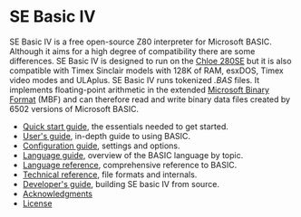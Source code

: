 # SE Basic IV

SE Basic IV is a free open-source Z80 interpreter for Microsoft BASIC. Although it aims for a high degree of compatibility there are some differences. SE Basic IV is designed to run on the [Chloe 280SE](https://github.com/cheveron/sebasic4/wiki/Chloe-280SE) but it is also compatible with Timex Sinclair models with 128K of RAM, esxDOS, Timex video modes and ULAplus. SE Basic IV runs tokenized _.BAS_ files. It implements floating-point arithmetic in the extended [Microsoft Binary Format](https://github.com/cheveron/sebasic4/wiki/Technical-reference#microsoft-binary-format-extended) (MBF) and can therefore read and write binary data files created by 6502 versions of Microsoft BASIC.  

* [Quick start guide](https://github.com/cheveron/sebasic4/wiki/Quick-start-guide), the essentials needed to get started.
* [User's guide](https://github.com/cheveron/sebasic4/wiki/User's-guide), in-depth guide to using BASIC.
* [Configuration guide](https://github.com/cheveron/sebasic4/wiki/Configuration-guide), settings and options.
* [Language guide](https://github.com/cheveron/sebasic4/wiki/Language-guide), overview of the BASIC language by topic.
* [Language reference](https://github.com/cheveron/sebasic4/wiki/Language-reference), comprehensive reference to BASIC.
* [Technical reference](https://github.com/cheveron/sebasic4/wiki/Technical-reference), file formats and internals.
* [Developer's guide](https://github.com/cheveron/sebasic4/wiki/Developer's-guide), building SE basic IV from source.
* [Acknowledgments](https://github.com/cheveron/sebasic4/wiki/Acknowledgments)
* [License](https://github.com/cheveron/sebasic4/wiki/License)
